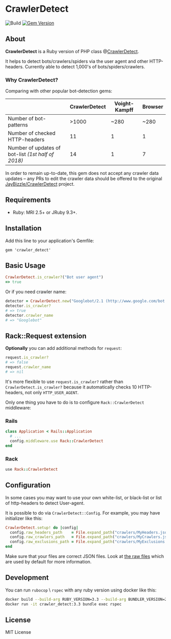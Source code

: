 # CrawlerDetect  
![Build](https://github.com/loadkpi/crawler_detect/actions/workflows/build.yml/badge.svg?branch=master) [![Gem Version](https://badge.fury.io/rb/crawler_detect.svg)](https://badge.fury.io/rb/crawler_detect)

## About
**CrawlerDetect** is a Ruby version of PHP class @[CrawlerDetect](https://github.com/JayBizzle/Crawler-Detect). 

It helps to detect  bots/crawlers/spiders via the user agent and other HTTP-headers. Currently able to detect 1,000's of bots/spiders/crawlers.
### Why CrawlerDetect?
Comparing with other popular bot-detection gems:

|  | CrawlerDetect | Voight-Kampff | Browser  |
|--|--|--|--|
| Number of bot-patterns | >1000 | ~280 | ~280 |
| Number of checked HTTP-headers | 11 | 1 | 1 |
| Number of updates of bot-list *(1st half of 2018)* | 14 | 1 | 7 |

In order to remain up-to-date, this gem does not accept any crawler data updates – any PRs to edit the crawler data should be offered to the original  [JayBizzle/CrawlerDetect](https://github.com/JayBizzle/Crawler-Detect) project.

## Requirements

- Ruby: MRI 2.5+ or JRuby 9.3+.

## Installation
Add this line to your application's Gemfile:

`gem 'crawler_detect'`
## Basic Usage
```ruby
CrawlerDetect.is_crawler?("Bot user agent")
=> true
```
Or if you need crawler name:
```ruby
detector = CrawlerDetect.new("Googlebot/2.1 (http://www.google.com/bot.html)")
detector.is_crawler?
# => true
detector.crawler_name
# => "Googlebot"
```
## Rack::Request extension
**Optionally** you can add additional methods for `request`:
```ruby
request.is_crawler?
# => false
request.crawler_name
# => nil
```
It's more flexible to use `request.is_crawler?` rather than `CrawlerDetect.is_crawler?` because it automatically checks 10 HTTP-headers, not only `HTTP_USER_AGENT`.

Only one thing you have to do is to configure `Rack::CrawlerDetect` middleware:
###  Rails
```ruby
class Application < Rails::Application
  # ...
  config.middleware.use Rack::CrawlerDetect
end
```
### Rack
```ruby
use Rack::CrawlerDetect
```
## Configuration
In some cases you may want to use your own white-list, or black-list or list of http-headers to detect User-agent.

It is possible to do via `CrawlerDetect::Config`. For example, you may have initializer like this:
```ruby
CrawlerDetect.setup! do |config|
  config.raw_headers_path    = File.expand_path("crawlers/MyHeaders.json", __dir__)
  config.raw_crawlers_path   = File.expand_path("crawlers/MyCrawlers.json", __dir__)
  config.raw_exclusions_path = File.expand_path("crawlers/MyExclusions.json", __dir__)
end
```
Make sure that your files are correct JSON files. 
Look at [the raw files](https://github.com/loadkpi/crawler_detect/tree/master/lib/crawler_detect/library/raw) which are used by default for more information. 

## Development

You can run `rubocop` \ `rspec` with any ruby version using docker like this:
```bash
docker build --build-arg RUBY_VERSION=3.3 --build-arg BUNDLER_VERSION=2.5 -t crawler_detect:3.3 .
docker run -it crawler_detect:3.3 bundle exec rspec
```

## License
MIT License
